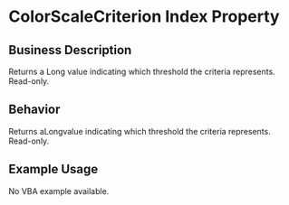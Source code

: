 # ColorScaleCriterion Index Property

## Business Description
Returns a Long value indicating which threshold the criteria represents. Read-only.

## Behavior
Returns aLongvalue indicating which threshold the criteria represents. Read-only.

## Example Usage
No VBA example available.